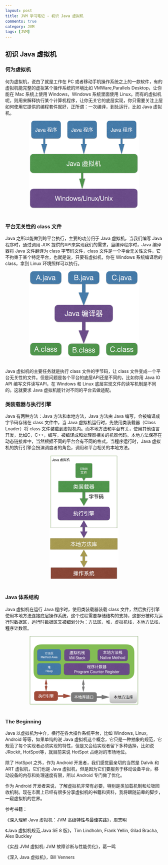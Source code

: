 ```yaml
---
layout: post
title: JVM 学习笔记 - 初识 Java 虚拟机
comments: true
category: JVM
tags: [JVM]
---
```

## 初识 Java 虚拟机

### 何为虚拟机

何为虚拟机，说白了就是工作在 PC 或者移动手机操作系统之上的一款软件，有的虚拟机能完整的虚拟某个操作系统的环境比如 VMWare,Parallels Desktop，让你能在 Mac 系统上使用 Windows，Windows 系统里面使用 Linux。而有的虚拟机呢，则用来解释执行某个计算机程序，让你无关它的底层实现，你只需要关注上层如何使用它提供的编程套件就好，正所谓：一次编译，到处运行，比如 Java 虚拟机。

<div align="center">
<img src="/attachments/images/learn_jvm/learn_jvm_chapter_1.png"  width="350"  height="282"/>
 </div>
<br>

### 平台无关性的 class 文件

Java 之所以能做到跨平台执行，主要的功劳归于 Java 虚拟机，当我们编写 Java 程序时，通过调用 JDK 提供的API来实现我们的需求，当编译程序时，Java 编译器将 Java 文件翻译为 class 字节码文件，class 文件是一个平台无关性文件，它不拘束于某个特定平台，也就是说，只要有虚拟机，你在 Windows 系统编译后的 class，拿到 Linux 环境照样可以执行。

<div align="center">
<img src="/attachments/images/learn_jvm/learn_jvm_chapter_1-2.png" width="350"  height="275" />
 </div>
<br>

Java 虚拟机的主要任务就是执行 class 文件的字节码，让 class 文件变成一个平台无关性的文件。但是问题是各个平台的底层API还是不同的，比如你用 Java IO API 编写文件读写API，在 Windows 和 Linux 底层实现文件的读写机制是不同的。这就要求 Java 虚拟机能针对不同的平台去做适配。

### 类装载器与执行引擎

Java 有两种方法：Java 方法和本地方法，Java 方法由 Java 编写，会被编译成字节码存储在 class 文件中，当 Java 虚拟机运行时，先使用类装载器（Class Loader）将 class 文件装载到虚拟机内。而本地方法和平台有关，使用其他语言开发，比如C，C++，编写，被编译成和处理器相关的机器代码。本地方法保存在动态链接库中，当然根据不同的平台会有不同的格式。当程序运行时，Java 虚拟机的执行引擎会扮演调度者的角色，调用和平台相关的本地方法。

<div align="center">
<img src="/attachments/images/learn_jvm/learn_jvm_chapter_1-3.png" width="220"  height="397"/>
 </div>
<br>

### Java 体系结构
Java 虚拟机在运行 Java 程序时，使用类装载器装载 class 文件，然后执行引擎使用本地方法连接底层操作系统，这个过程需要存储结构的支持，这部分被称为运行时数据区，运行时数据区又被细划分为：方法区，堆，虚拟机栈，本地方法栈，程序计数器。

<div align="center">
<img src="/attachments/images/learn_jvm/learn_jvm_chapter_1-4.png" width="350"  height="221"/>
 </div>
<br>

### The Beginning

Java 以虚拟机为中介，横行在各大操作系统平台，比如 Windows, Linux, Android 等等，如果单纯的说 Java 虚拟机这个概念，它只是一种抽象的规范，它规范了每个实现者必须实现的特性，但是又会给实现者留下多种选择，比如说 JRockit, HotSpot等，就目前来说 HotSpot 占绝对的市场地位。

除了 HotSpot 之外，作为 Android 开发者，我们感觉最亲切的当然是 Dalvik 和 ART 虚拟机，它们也是 Java 虚拟机，但是因为它们要服务于移动设备平台，移动设备的内存和处理速度有限，所以 Android 专门做了优化。

作为 Android 开发者来说，了解虚拟机非常有必要，特别是类加载机制和垃圾回收机制。现在市面上已经有很多分享虚拟机的书籍和资料，我将跟随前辈的脚步，一窥虚拟机的世界。


参考书籍：

《深入理解 Java 虚拟机：JVM 高级特性与最佳实践》，周志明

《Java 虚拟机规范,Java SE 8 版》，Tim Lindholm, Frank Yellin, Gilad Bracha, Alex Buckley

《实战 JVM 虚拟机: JVM 故障诊断与性能优化》，葛一鸣

《深入 Java 虚拟机》，Bill Venners
